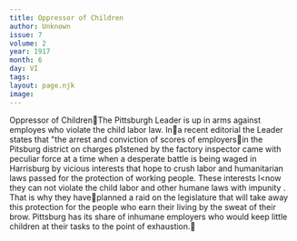 ```yaml
---
title: Oppressor of Children
author: Unknown
issue: 7
volume: 2
year: 1917
month: 6
day: VI
tags:
layout: page.njk
image:
---
```

Oppressor of ChildrenThe Pittsburgh Leader is up in arms against employes who violate the child labor law. Ina recent editorial the Leader states that "the arrest and conviction of scores of employersin the Pitsburg district on charges p1stened by the factory inspector came with peculiar force at a time when a desperate battle is being waged in Harrisburg by vicious interests that hope to crush labor and humanitarian laws passed for the protection of working people. These interests l<now they can not violate the child labor and other humane laws with impunity . That is why they haveplanned a raid on the legislature that will take away this protection for the people who earn their living by the sweat of their brow. Pittsburg has its share of inhumane employers who would keep little children at their tasks to the point of exhaustion.
